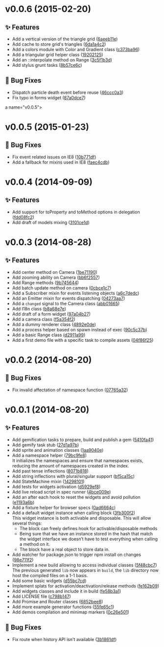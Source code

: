 <a name="v0.0.6"></a>
# v0.0.6 (2015-02-20)

## :sparkles: Features

- Add a vertical version of the triangle grid ([6aeeb11e](https://github.com/abe33/agt.git/commit/6aeeb11e12d52e96c2b17379bd1f2d91a524535b))
- Add cache to store grid's triangles ([6da1a4c2](https://github.com/abe33/agt.git/commit/6da1a4c2f7ef22a076d694944f179f85fb5ad391))
- Add a colors module with Color and Gradient class ([c373ba96](https://github.com/abe33/agt.git/commit/c373ba9654646e34138990b555ccc6f0cbf2cbba))
- Add a triangular grid helper class ([19202125](https://github.com/abe33/agt.git/commit/19202125a9b100823a965c2b1376cbbc2f6966b9))
- Add an ::interpolate method on Range ([3c5f1b3d](https://github.com/abe33/agt.git/commit/3c5f1b3dbfccf9c833b7646613c4e94411e41a88))
- Add stylus grunt tasks ([8b57ce6c](https://github.com/abe33/agt.git/commit/8b57ce6cca070642c221697617c98ae1840443e5))

## :bug: Bug Fixes

- Dispatch particle death event before reuse ([46ccc0a3](https://github.com/abe33/agt.git/commit/46ccc0a3f61ee35678df829b4eeb859e102411e1))
- Fix typo in forms widget ([87a0dce7](https://github.com/abe33/agt.git/commit/87a0dce7b4777fc66901a5b31794bae923c43db0))

a name="v0.0.5"></a>
# v0.0.5 (2015-01-23)

## :bug: Bug Fixes

- Fix event related issues on IE8 ([10b771df](https://github.com/abe33/agt.git/commit/10b771dfb9a5809b2df9309d7f9b89762815ee65))
- Add a fallback for mixins used in IE8 ([faec4cdb](https://github.com/abe33/agt.git/commit/faec4cdb25e393c2e65e289ef4046cd117f46e96))

<a name="v0.0.4"></a>
# v0.0.4 (2014-09-09)

## :sparkles: Features

- Add support for toProperty and toMethod options in delegation ([fdd08fc2](https://github.com/abe33/agt.git/commit/fdd08fc29e6cd2404e62bc8fbd63e611c958e48e))
- Add draft of models mixing ([3101ce1d](https://github.com/abe33/agt.git/commit/3101ce1d855cdb40c088bcb7e5ce50a174fbb25b))

<a name="v0.0.3"></a>
# v0.0.3 (2014-08-28)

## :sparkles: Features

- Add center method on Camera ([1be71190](https://github.com/abe33/agt.git/commit/1be71190ed757bd44e768d11b694fbc88d55a282))
- Add zooming ability on Camera ([bb6f2557](https://github.com/abe33/agt.git/commit/bb6f2557b51793a49d66c95428ef3b99a258453b))
- Add Range methods ([9b745644](https://github.com/abe33/agt.git/commit/9b74564445451a7aaaf7d994f60291d9be0dc648))
- Add batch update method on camera ([0cbce1c7](https://github.com/abe33/agt.git/commit/0cbce1c7bf1ed05e3ff91df5144584fd34982ae6))
- Add a Subscriber mixin for events listening objects ([a6c7dedc](https://github.com/abe33/agt.git/commit/a6c7dedcfb13696768a9b28f36afe6434db0a7fb))
- Add an Emitter mixin for events dispatching ([04273aa7](https://github.com/abe33/agt.git/commit/04273aa7f89ed5fb7c1da33662fb8196d77545fa))
- Add a `changed` signal to the Camera class ([abb01665](https://github.com/abe33/agt.git/commit/abb0166543af9c66771b797b5cc7af0e10e61fc5))
- Add I18n class ([b8a68e7e](https://github.com/abe33/agt.git/commit/b8a68e7ef7d828f3d188e72454a03d5335af30bb))
- Add draft of a form widget ([97a04b27](https://github.com/abe33/agt.git/commit/97a04b27a83843281592589ac42f9e5b76667e74))
- Add a camera class ([f5a354f2](https://github.com/abe33/agt.git/commit/f5a354f2891f5c05209afbbd59b4ee40800e49da))
- Add a dummy renderer class ([4892e0de](https://github.com/abe33/agt.git/commit/4892e0de46e76dc1d69c15b457c87707ed2d4fd2))
- Add a process helper based on spawn instead of exec ([90c5c37b](https://github.com/abe33/agt.git/commit/90c5c37ba02e0226afc08884e18692a86f7a0533))
- Add a basic Range class ([d2911a99](https://github.com/abe33/agt.git/commit/d2911a99563a772023012e742739460786509ceb))
- Add a first demo file with a specific task to compile assets ([04f86f25](https://github.com/abe33/agt.git/commit/04f86f257cb93574eb6796d06b0fad57d7015343))

<a name="v0.0.2"></a>
# v0.0.2 (2014-08-20)

## :bug: Bug Fixes

- Fix invalid affectation of namespace function ([07765a32](https://github.com/abe33/agt.git/commit/07765a3252f343e3d26a2c921a69c1b7b7767391))

<a name="v0.0.1"></a>
# v0.0.1 (2014-08-20)

## :sparkles: Features

- Add gemification tasks to prepare, build and publish a gem ([5410fa41](https://github.com/abe33/agt.git/commit/5410fa411ef3ab702c0df3b11a7fc8a082acaaed))
- Add gemify task stub ([27d1a97b](https://github.com/abe33/agt.git/commit/27d1a97b81934db93fc35b14134828577dd780b1))
- Add sprite and animation classes ([1aa9040e](https://github.com/abe33/agt.git/commit/1aa9040ee77931008362a30bd23ef8bd5ad3209a))
- Add a namespace helper ([79bc9fe8](https://github.com/abe33/agt.git/commit/79bc9fe8e85b1b861f54fa7fa3da1acecfc6fb18))  <br>It initializes the namespaces and ensure that namespaces
  exists, reducing the amount of namespaces created in the index.
- Add past tense inflections ([8071b818](https://github.com/abe33/agt.git/commit/8071b8189932d17ec8bd4bb97e0ec580db1c9954))
- Add string inflections with plural/singular support ([bf5ca15c](https://github.com/abe33/agt.git/commit/bf5ca15cf1e2ff5cd4b84a278c24500606ff1766))
- Add StateMachine mixin ([14298101](https://github.com/abe33/agt.git/commit/142981016649677cbf91876d54e5e7782249ae99))
- Add tests for widgets activation ([d5929ef8](https://github.com/abe33/agt.git/commit/d5929ef86d4466b76900bc2233e34597dbb4f2e4))
- Add live reload script in spec runner ([4bce009e](https://github.com/abe33/agt.git/commit/4bce009e3547050266443d4bd294c304fd6db589))
- Add an after each hook to reset the widgets and avoid pollution ([e1193a6b](https://github.com/abe33/agt.git/commit/e1193a6b5b4045ab3541079e5ad310826ebced92))
- Add a fixture helper for browser specs ([0ad6664c](https://github.com/abe33/agt.git/commit/0ad6664c870f1644bf8aa9066556f0feaf76ddf1))
- Add a default widget instance when calling block ([3fb300f2](https://github.com/abe33/agt.git/commit/3fb300f2ae93e65f21764dd59f9e780434bcbbde))  <br>This widget instance is both activable and disposable.
  This will allow several things:
  - The block can freely defines hook for activable/disposable methods
  - Being sure that we have an instance stored in the hash that match the
  widget interface we doesn’t have to test everything when calling a
  method on it.
  - The block have a real object to store data in.
- Add watcher for package.json to trigger npm install on changes ([98e711f2](https://github.com/abe33/agt.git/commit/98e711f269199f14d0ccf42e708740fc9895d720))
- Implement a new build allowing to access individual classes ([5f48cbc7](https://github.com/abe33/agt.git/commit/5f48cbc7ac7ce188743ce47019d6ba568a02e18d))  <br>The previous generated `lib` now appears in `build`, the `lib`
  directory now host the compiled files on a 1-1 basis.
- Add some basic widgets ([d55bc7cd](https://github.com/abe33/agt.git/commit/d55bc7cd6139aa3e85fd92b375599137e43bb77d))
- Implement splats for activation/deactivation/release methods ([fe162b09](https://github.com/abe33/agt.git/commit/fe162b09b353f86ce9ff05593074e37083ad053b))
- Add widgets classes and include it in build ([fe58b3a1](https://github.com/abe33/agt.git/commit/fe58b3a1c036a0de24635004ca2dedcbd7e71110))
- Add LICENSE file ([c798b147](https://github.com/abe33/agt.git/commit/c798b147ac6e6f19b59e0d359c6a643522ae49eb))
- Add Promise and Router classes ([6852bee8](https://github.com/abe33/agt.git/commit/6852bee8310e4c809c532cc7769361bc6e481cd4))
- Add more example generator functions ([55fe65c1](https://github.com/abe33/agt.git/commit/55fe65c189f2ef0d15edbde2d3607253438192ed))
- Add demos compilation and minimap markers ([0c26e501](https://github.com/abe33/agt.git/commit/0c26e501b1272568923883c93b12d038dfe87ce4))

## :bug: Bug Fixes

- Fix route when history API isn't available ([3b1861df](https://github.com/abe33/agt.git/commit/3b1861df019279b564decc09e337e225ca1fbed7))
